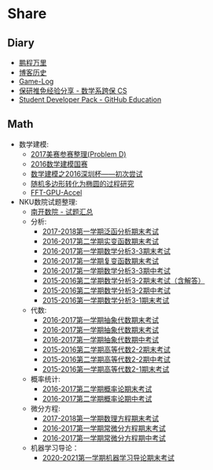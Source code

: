 # Share

## Diary

- [鹏程万里](/share/roc-fly)
- [博客历史](/share/blog-history)
- [Game-Log](/share/game-log)
- [保研推免经验分享 - 数学系跨保 CS](/share/my-postgraduate-share)
- [Student Developer Pack - GitHub Education](/share/github-student-pack)

## Math

- 数学建模:
    - [2017美赛参赛整理(Problem D)](/share/2017-mcm-icm)
    - [2016数学建模国赛](/share/2016-guosai)
    - [数学建模之2016深圳杯——初次尝试](/share/math-model-szb)
    - [随机多边形转化为椭圆的过程研究](/share/polygon-to-ellipse)
    - [FFT-GPU-Accel](/share/FFT-GPU-Accel)
- NKU数院试题整理:
    - [南开数院 - 试题汇总](/share/nku-sms-exams)
    - 分析:
        - [2017-2018第一学期泛函分析期末考试](/share/exam/functional-analysis-final)
        - [2016-2017第二学期实变函数期末考试](/share/exam/real-variable-function)
        - [2016-2017第一学期数学分析3-3期末考试](/share/exam/mathematical-analysis-3-3-final)
        - [2016-2017第一学期复变函数期末考试](/share/exam/complex-analysis-final)
        - [2016-2017第一学期数学分析3-3期中考试](/share/exam/mathematical-analysis-3-3-middle)
        - [2015-2016第二学期数学分析3-2期末考试（含解答）](/share/exam/mathematical-analysis-3-2-final)
        - [2015-2016第二学期数学分析3-2期中考试](/share/exam/mathematical-analysis-3-2-middle)
        - [2015-2016第一学期数学分析3-1期末考试](/share/exam/mathematical-analysis-3-1-final)
    - 代数:
        - [2016-2017第一学期抽象代数期末考试](/share/exam/abstract-algebra-final)
        - [2016-2017第一学期抽象代数期末考试](/share/exam/abstract-algebra-final)
        - [2016-2017第一学期抽象代数期中考试](/share/exam/abstract-algebra-middle)
        - [2015-2016第二学期高等代数2-2期末考试](/share/exam/advanced-algebra-2-2-final)
        - [2015-2016第二学期高等代数2-2期中考试](/share/exam/advanced-algebra-2-2-middle)
        - [2015-2016第一学期高等代数2-1期末考试](/share/exam/advanced-algebra-2-1-final)
    - 概率统计:
        - [2016-2017第二学期概率论期末考试](/share/exam/probability-final)
        - [2016-2017第二学期概率论期中考试](/share/exam/probability-middle)
    - 微分方程:
        - [2017-2018第一学期数理方程期末考试](/share/exam/PDE-final)
        - [2016-2017第一学期常微分方程期末考试](/share/exam/ODE-final)
        - [2016-2017第一学期常微分方程期中考试](/share/exam/ODE-middle)
    - 机器学习导论：
        - [2020-2021第一学期机器学习导论期末考试](/share/exam/machine-learning-final)